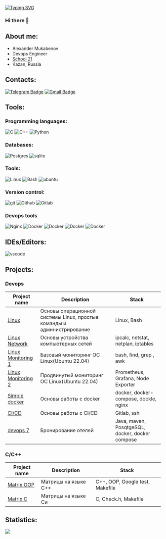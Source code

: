 [![Typing SVG](https://readme-typing-svg.herokuapp.com?font=Fira+Code&pause=1000&color=7B47F7&random=false&width=435&lines=Devops+Engineer)](https://git.io/typing-svg)
### Hi there 👋

## About me:
* Alexander Mukabenov
* Devops Engineer
* [School 21](https://21-school.ru/)
* Kazan, Russia

## Contacts:
[![Telegram Badge](https://img.shields.io/badge/-celestiv-blue?style=flat-square&logo=Telegram&logoColor=white&link=https://t.me/celestiv)](https://t.me/celestiv) 
[![Gmail Badge](https://img.shields.io/badge/-mukabenovalex@gmail.com-c14438?style=flat-square&logo=Gmail&logoColor=white&link=mailto:mukabenovalex@gmail.com)](mailto:mukabenovalex@gmail.com)

## Tools:

### Programming languages:
![C](https://img.shields.io/badge/-C-1E7775?style=for-the-badge&logo=C&logoColor=6296CC)
![C++](https://img.shields.io/badge/-C++-1E7775?style=for-the-badge&logo=C%2b%2b&logoColor=6296CC)
![Python](https://img.shields.io/badge/-Python-1E7775?style=for-the-badge&logo=python&logoColor=2496ED)
  
### Databases:
![Postgres](https://img.shields.io/badge/-PostgreSQL-1E7775?style=for-the-badge&logo=PostgreSQL&logoColor=6296CC)
![sqlite](https://img.shields.io/badge/SQLite-07405E?style=for-the-badge&logo=sqlite&logoColor=white)

### Tools:
![Linux](https://img.shields.io/badge/-Linux-1E7775?style=for-the-badge&logo=linux&logoColor=FCC624) ![Bash](https://img.shields.io/badge/-Bash-1E7775?style=for-the-badge&logo=gnubash&logoColor=#000000) ![ubuntu](https://img.shields.io/badge/Ubuntu-E95420?style=for-the-badge&logo=ubuntu&logoColor=white)

### Version control:
![git](https://img.shields.io/badge/GIT-E44C30?style=for-the-badge&logo=git&logoColor=white) ![Github](https://img.shields.io/badge/-Github-1E7775?style=for-the-badge&logo=github&logoColor=181717) ![Gitlab](https://img.shields.io/badge/-gitlab-1E7775?style=for-the-badge&logo=gitlab&logoColor=FC6D26)

### Devops tools
![Nginx](https://img.shields.io/badge/-nginx-1E7775?style=for-the-badge&logo=nginx&logoColor=009639) 
![Docker](https://img.shields.io/badge/-docker-1E7775?style=for-the-badge&logo=docker&logoColor=2496ED)
![Docker](https://img.shields.io/badge/-ansible-1E7775?style=for-the-badge&logo=ansible&logoColor=2496ED)
![Docker](https://img.shields.io/badge/-jenkins-1E7775?style=for-the-badge&logo=jenkins&logoColor=2496ED)
![Docker](https://img.shields.io/badge/-kubernetes-1E7775?style=for-the-badge&logo=kubernetes&logoColor=2496ED)

## IDEs/Editors:
![vscode](https://img.shields.io/badge/Visual_Studio_Code-0078D4?style=for-the-badge&logo=visual%20studio%20code&logoColor=white)


## Projects:

### Devops
| Project name | Description | Stack |
| -------------|-------------|-------|
| [Linux](https://github.com/celestiv/s21_devops/tree/main/linux) | Основы операционной системы Linux, простые команды и администрирование | Linux, Bash |
| [Linux Network](https://github.com/celestiv/s21_devops/tree/main/linux_network) | Основы устройства компьютерных сетей | ipcalc, netstat, netplan, iptables |
| [Linux Monitoring 1](https://github.com/celestiv/s21_devops/tree/main/monitoring_1) | Базовый мониторинг ОС Linux(Ubuntu 22.04) | bash, find, grep , awk | 
| [Linux Monitoring 2](https://github.com/celestiv/s21_devops/tree/main/monitoring_2) | Продвинутый мониторинг ОС Linux(Ubuntu 22.04) | Prometheus, Grafana, Node Exporter |
| [Simple docker](https://github.com/celestiv/s21_devops/tree/main/simple_docker) | Основы работы с docker | docker, docker-compose, dockle, nginx |
| [CI/CD](https://github.com/celestiv/s21_devops/tree/main/CI-CD) | Основы работы с CI/CD | Gitlab, ssh |
| [devops 7](https://github.com/celestiv/s21_devops/tree/main/devops-7) | Бронирование отелей | Java, maven, PosqtgeSQL, docker, docker compose |


### C/C++
| Project name | Description | Stack |
| -------------|-------------|-------|
| [Matrix OOP](https://github.com/celestiv/s21_cpp/tree/main/matrix_oop) | Матрицы на языке C++ | C++, OOP, Google test, Makefile |
| [Matrix C](https://github.com/celestiv/s21_cpp/tree/main/matrix_c) | Матрицы на языке Си | C, Check.h, Makefile |


## Statistics:
![](https://github-profile-summary-cards.vercel.app/api/cards/most-commit-language?username=celestiv&theme=solarized_dark)

